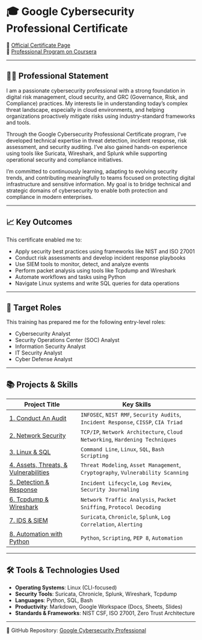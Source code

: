 # 🎓 Google Cybersecurity Professional Certificate

📍 [Official Certificate Page](https://www.coursera.org/google-certificates/cybersecurity-certificate)  
📂 [Professional Program on Coursera](https://www.coursera.org/professional-certificates/google-cybersecurity)

---

## 🧑‍💻 Professional Statement

I am a passionate cybersecurity professional with a strong foundation in digital risk management, cloud security, and GRC (Governance, Risk, and Compliance) practices. My interests lie in understanding today’s complex threat landscape, especially in cloud environments, and helping organizations proactively mitigate risks using industry-standard frameworks and tools.

Through the Google Cybersecurity Professional Certificate program, I’ve developed technical expertise in threat detection, incident response, risk assessment, and security auditing. I’ve also gained hands-on experience using tools like Suricata, Wireshark, and Splunk while supporting operational security and compliance initiatives.

I’m committed to continuously learning, adapting to evolving security trends, and contributing meaningfully to teams focused on protecting digital infrastructure and sensitive information. My goal is to bridge technical and strategic domains of cybersecurity to enable both protection and compliance in modern enterprises.

---

## 📈 Key Outcomes

This certificate enabled me to:
- Apply security best practices using frameworks like NIST and ISO 27001
- Conduct risk assessments and develop incident response playbooks
- Use SIEM tools to monitor, detect, and analyze events
- Perform packet analysis using tools like Tcpdump and Wireshark
- Automate workflows and tasks using Python
- Navigate Linux systems and write SQL queries for data operations

---

## 💼 Target Roles

This training has prepared me for the following entry-level roles:
- Cybersecurity Analyst
- Security Operations Center (SOC) Analyst
- Information Security Analyst
- IT Security Analyst
- Cyber Defense Analyst

---

## 📚 Projects & Skills

| Project Title | Key Skills |
|--------------|------------|
| [1. Conduct An Audit](https://github.com/Pascal831/Cybersecurity-Foundation/blob/main/1.%20Conduct%20An%20Audit/1.1%20Conduct%20a%20security%20audit.md) | `INFOSEC`, `NIST RMF`, `Security Audits`, `Incident Response`, `CISSP`, `CIA Triad` |
| [2. Network Security](https://github.com/Pascal831/Cybersecurity-Foundation/tree/main/2.%20Network%20Security) | `TCP/IP`, `Network Architecture`, `Cloud Networking`, `Hardening Techniques` |
| [3. Linux & SQL](https://github.com/Pascal831/Cybersecurity-Foundation/tree/main/3.Linux%20%26%20SQL%20) | `Command Line`, `Linux`, `SQL`, `Bash Scripting` |
| [4. Assets, Threats, & Vulnerabilities](https://github.com/Pascal831/Cybersecurity-Foundation/tree/main/4.%20Assets%2C%20Threats%20%26%20Vulnerabilities) | `Threat Modeling`, `Asset Management`, `Cryptography`, `Vulnerability Scanning` |
| [5. Detection & Response](https://github.com/Pascal831/Cybersecurity-Foundation/tree/main/5.%20Detection%20%26%20Response) | `Incident Lifecycle`, `Log Review`, `Security Journaling` |
| [6. Tcpdump & Wireshark](https://github.com/Pascal831/Cybersecurity-Foundation/tree/main/6.%20Tcpdump%20%26%20Wireshark) | `Network Traffic Analysis`, `Packet Sniffing`, `Protocol Decoding` |
| [7. IDS & SIEM](https://github.com/Pascal831/Cybersecurity-Foundation/tree/main/7.%20IDS%20%26%20SIEM) | `Suricata`, `Chronicle`, `Splunk`, `Log Correlation`, `Alerting` |
| [8. Automation with Python](https://github.com/Pascal831/Cybersecurity-Foundation/tree/main/8.%20Automation%20with%20Python) | `Python`, `Scripting`, `PEP 8`, `Automation` |

---

## 🛠️ Tools & Technologies Used

- **Operating Systems**: Linux (CLI-focused)
- **Security Tools**: Suricata, Chronicle, Splunk, Wireshark, Tcpdump
- **Languages**: Python, SQL, Bash
- **Productivity**: Markdown, Google Workspace (Docs, Sheets, Slides)
- **Standards & Frameworks**: NIST CSF, ISO 27001, Zero Trust Architecture

---

🔗 GitHub Repository: [Google Cybersecurity Professional](https://github.com/Pascal831/Cybersecurity-Foundation/tree/main)

